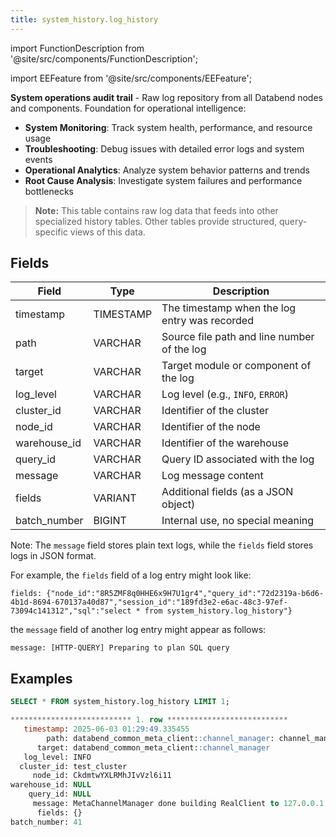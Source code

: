 ```yaml
---
title: system_history.log_history
---
```


import FunctionDescription from '@site/src/components/FunctionDescription';

<FunctionDescription description="Introduced or updated: v1.2.764"/>

import EEFeature from '@site/src/components/EEFeature';

<EEFeature featureName='LOG HISTORY'/>

**System operations audit trail** - Raw log repository from all Databend nodes and components. Foundation for operational intelligence:

- **System Monitoring**: Track system health, performance, and resource usage
- **Troubleshooting**: Debug issues with detailed error logs and system events
- **Operational Analytics**: Analyze system behavior patterns and trends
- **Root Cause Analysis**: Investigate system failures and performance bottlenecks

> **Note:** This table contains raw log data that feeds into other specialized history tables. Other tables provide structured, query-specific views of this data.

## Fields

| Field        | Type      | Description                                      |
|--------------|-----------|--------------------------------------------------|
| timestamp    | TIMESTAMP | The timestamp when the log entry was recorded    |
| path         | VARCHAR   | Source file path and line number of the log      |
| target       | VARCHAR   | Target module or component of the log            |
| log_level    | VARCHAR   | Log level (e.g., `INFO`, `ERROR`)                    |
| cluster_id   | VARCHAR   | Identifier of the cluster                        |
| node_id      | VARCHAR   | Identifier of the node                           |
| warehouse_id | VARCHAR   | Identifier of the warehouse                      |
| query_id     | VARCHAR   | Query ID associated with the log                 |
| message      | VARCHAR   | Log message content                              |
| fields       | VARIANT   | Additional fields (as a JSON object)             |
| batch_number | BIGINT    | Internal use, no special meaning                 |

Note: The `message` field stores plain text logs, while the `fields` field stores logs in JSON format.

For example, the `fields` field of a log entry might look like:
```
fields: {"node_id":"8R5ZMF8q0HHE6x9H7U1gr4","query_id":"72d2319a-b6d6-4b1d-8694-670137a40d87","session_id":"189fd3e2-e6ac-48c3-97ef-73094c141312","sql":"select * from system_history.log_history"}
```

the `message` field of another log entry might appear as follows:
```
message: [HTTP-QUERY] Preparing to plan SQL query
```

## Examples

```sql
SELECT * FROM system_history.log_history LIMIT 1;

*************************** 1. row ***************************
   timestamp: 2025-06-03 01:29:49.335455
        path: databend_common_meta_client::channel_manager: channel_manager.rs:86
      target: databend_common_meta_client::channel_manager
   log_level: INFO
  cluster_id: test_cluster
     node_id: CkdmtwYXLRMhJIvVzl6i11
warehouse_id: NULL
    query_id: NULL
     message: MetaChannelManager done building RealClient to 127.0.0.1:9191, start handshake
      fields: {}
batch_number: 41
```
